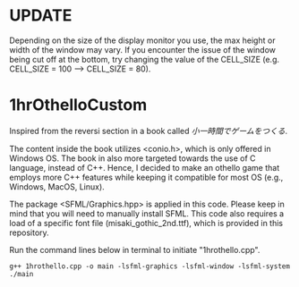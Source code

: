 
# UPDATE
Depending on the size of the display monitor you use, the max height or width of the window may vary. If you encounter the issue of the window being cut off at the bottom, try changing the value of the CELL_SIZE (e.g. CELL_SIZE = 100 --> CELL_SIZE = 80).

# 1hrOthelloCustom
Inspired from the reversi section in a book called *小一時間でゲームをつくる*.

The content inside the book utilizes <conio.h>, which is only offered in Windows OS.
The book in also more targeted towards the use of C language, instead of C++.
Hence, I decided to make an othello game that employs more C++ features while keeping it compatible for most OS (e.g., Windows, MacOS, Linux).

The package <SFML/Graphics.hpp> is applied in this code. Please keep in mind that you will need to manually install SFML.
This code also requires a load of a specific font file (misaki_gothic_2nd.ttf), which is provided in this repository.

Run the command lines below in terminal to initiate "1hrothello.cpp".
```
g++ 1hrothello.cpp -o main -lsfml-graphics -lsfml-window -lsfml-system
./main
```
